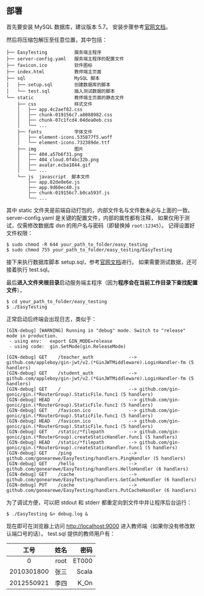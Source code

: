 
## 部署

首先要安装 MySQL 数据库，建议版本 5.7。
安装步骤参考[官网文档](https://dev.mysql.com/doc/mysql-installation-excerpt/5.7/en/)。

然后将压缩包解压至任意位置，其中包括：

```
├── EasyTesting          服务端主程序
├── server-config.yaml   服务端主程序的配置文件
├── favicon.ico          软件图标
├── index.html           教师端主页面
├── sql                  MySQL 脚本
│   ├── setup.sql        创建数据库的脚本
│   └── test.sql         插入测试数据的脚本
└── static               教师端主页面的静态文件
    ├── css              样式文件
    │   ├── app.4c2aef82.css
    │   ├── chunk-019156c7.a8088982.css
    │   ├── chunk-07c1fcd4.04dea0eb.css
    │   └── ...
    ├── fonts            字体文件
    │   ├── element-icons.535877f5.woff
    │   └── element-icons.732389de.ttf
    ├── img              图片
    │   ├── 404.a57b6f31.png
    │   ├── 404_cloud.0f4bc32b.png
    │   ├── avatar.ecba1844.gif
    │   └── ...
    └── js  javascript  脚本文件
        ├── app.82de0e6e.js
        ├── app.9d60ec40.js
        ├── chunk-019156c7.b0ca593f.js
        └── ...
```

其中 static 文件夹是前端自动打包的，内部文件名与文件数未必与上面的一致。
server-config.yaml 是关键的配置文件，内部的属性都有注释，
如果仅用于测试，仅需修改数据库 dsn 的用户名与密码（即替换掉 `root:12345`）。
记得设置好文件权限：

```
$ sudo chmod -R 644 your_path_to_folder/easy_testing
$ sudo chmod 755 your_path_to_folder/easy_testing/EasyTesting
```

接下来执行数据库脚本 setup.sql，参考[官网文档](https://dev.mysql.com/doc/refman/5.7/en/mysql-batch-commands.html)进行。
如果需要测试数据，还可接着执行 test.sql。

最后**进入文件夹根目录**启动服务端主程序（因为**程序会在当前工作目录下查找配置文件**），

```
$ cd your_path_to_folder/easy_testing
$ ./EasyTesting
```

正常启动后终端会出现日志，类似于：

```
[GIN-debug] [WARNING] Running in "debug" mode. Switch to "release" mode in production.
 - using env:   export GIN_MODE=release
 - using code:  gin.SetMode(gin.ReleaseMode)

[GIN-debug] GET    /teacher_auth             --> github.com/appleboy/gin-jwt/v2.(*GinJWTMiddleware).LoginHandler-fm (5 handlers)
[GIN-debug] GET    /student_auth             --> github.com/appleboy/gin-jwt/v2.(*GinJWTMiddleware).LoginHandler-fm (5 handlers)
[GIN-debug] GET    /                         --> github.com/gin-gonic/gin.(*RouterGroup).StaticFile.func1 (5 handlers)
[GIN-debug] HEAD   /                         --> github.com/gin-gonic/gin.(*RouterGroup).StaticFile.func1 (5 handlers)
[GIN-debug] GET    /favicon.ico              --> github.com/gin-gonic/gin.(*RouterGroup).StaticFile.func1 (5 handlers)
[GIN-debug] HEAD   /favicon.ico              --> github.com/gin-gonic/gin.(*RouterGroup).StaticFile.func1 (5 handlers)
[GIN-debug] GET    /static/*filepath         --> github.com/gin-gonic/gin.(*RouterGroup).createStaticHandler.func1 (5 handlers)
[GIN-debug] HEAD   /static/*filepath         --> github.com/gin-gonic/gin.(*RouterGroup).createStaticHandler.func1 (5 handlers)
[GIN-debug] GET    /ping                     --> github.com/gonearewe/EasyTesting/handlers.PingHandler (5 handlers)
[GIN-debug] GET    /hello                    --> github.com/gonearewe/EasyTesting/handlers.HelloHandler (6 handlers)
[GIN-debug] GET    /cache                    --> github.com/gonearewe/EasyTesting/handlers.GetCacheHandler (6 handlers)
[GIN-debug] PUT    /cache                    --> github.com/gonearewe/EasyTesting/handlers.PutCacheHandler (6 handlers)
```

为了调试方便，可以把 stdout 和 stderr 都重定向到文件中并让程序后台运行：

```
$ ./EasyTesting &> debug.log &
```

现在即可在浏览器上访问 <http://localhost:9000> 进入教师端（如果你没有修改默认端口号的话）。
test.sql 提供的教师用户有：

|    工号    | 姓名  |  密码 |
| :--------: | :---: | ----: |
|     0      | root  | ET000 |
| 2010301800 | 张三  | Scala |
| 2012550921 | 李四  |  K_On |


<!-- 如果服务器出现

> Error 1292: Incorrect datetime value: '0000-00-00' for column 'end_time'

说明是 MySQL 禁用了 datetime 类型的零值。
可以通过在 MySQL console 中输入 `SELECT @@GLOBAL.sql_mode;` 查看
全局的 sql_mode，它可能包括这些内容：

```
ONLY_FULL_GROUP_BY,STRICT_TRANS_TABLES,NO_ZERO_IN_DATE,NO_ZERO_DATE,ERROR_FOR_DIVISION_BY_ZERO,NO_AUTO_CREATE_USER,NO_ENGINE_SUBSTITUTION
```

我们只需要删除其中的 NO_ZERO_IN_DATE 与 NO_ZERO_DATE，通过重新全局设置 sql_mode：

> SET GLOBAL sql_mode = 'ONLY_FULL_GROUP_BY,STRICT_TRANS_TABLES,ERROR_FOR_DIVISION_BY_ZERO,NO_ENGINE_SUBSTITUTION';

参考 Stackoverflow 上的问题 [MySQL Incorrect datetime value: '0000-00-00 00:00:00'](https://stackoverflow.com/questions/35565128/mysql-incorrect-datetime-value-0000-00-00-000000) -->
